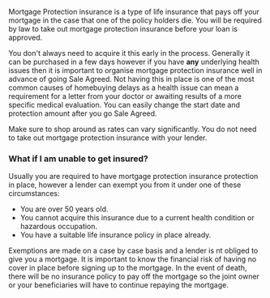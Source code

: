 Mortgage Protection insurance is a type of life insurance that pays off your mortgage in the case that 
 one of the policy holders die.
 You will be required by law to take out mortgage protection insurance before your loan is approved.

You don't always need to acquire it this early in the process. Generally it can be purchased in a few days however if you have **any** underlying health issues then it is important to organise mortgage protection insurance well in advance of going Sale Agreed. Not having this in place is one of the most common causes of homebuying delays as a health issue can mean a requirement for a letter from your doctor or awaiting results of a more specific medical evaluation. You can easily change the start date and protection amount after you go Sale Agreed.
 
Make sure to shop around as rates can vary significantly. You do not need to take out mortgage protection insurance with your lender.


### What if I am unable to get insured?

Usually you are required to have mortgage protection insurance protection in place, however a lender can exempt you from it under one of these circumstances:

* You are over 50 years old.
* You cannot acquire this insurance due to a current health condition or hazardous occupation. 
* You have a suitable life insurance policy in place already. 

Exemptions are made on a case by case basis and a lender is nt obliged to give you a mortgage. It is important to know the financial risk of having no cover in place before signing up to the mortgage. In the event of death, there will be no insurance policy to pay off the mortgage so the joint owner or your beneficiaries will have to continue repaying the mortgage.
